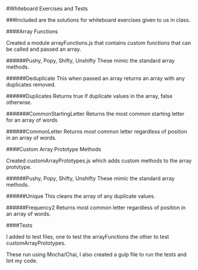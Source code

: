 #Whiteboard Exercises and Tests

###Included are the solutions for whiteboard exercises given to us in class.

####Array Functions

Created a module arrayFunctions.js that contains custom functions that can be called and passed an array.

######Pushy, Popy, Shifty, Unshifty
These mimic the standard array methods.

######Deduplicate
This when passed an array returns an array with any duplicates removed.

######Duplicates
Returns true if duplicate values in the array, false otherwise.

#######CommonStartingLetter
Returns the most common starting letter for an array of words

######CommonLetter
Returns most common letter regardless of position in an array of words.

####Custom Array Prototype Methods

Created customArrayPrototypes.js which adds custom methods to the array prototype.

######Pushy, Popy, Shifty, Unshifty
These mimic the standard array methods.

######Unique
This cleans the array of any duplicate values.

######Frequency2
Returns most common letter regardless of position in an array of words.

####Tests

I added to test files, one to test the arrayFunctions the other to test customArrayPrototypes.

These run using Mocha/Chai, I also created a gulp file to run the tests and lint my code.
